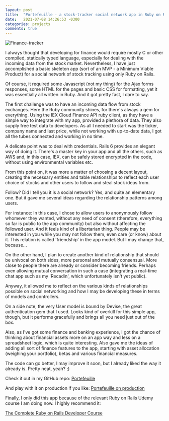 ```yaml
---
layout: post
title:  "Portefeuille - a stock-tracker social network app in Ruby on Rails"
date:   2021-07-08 14:26:53 -0300
categories: projects
comments: true
---
```


![Finance-tracker](https://res.cloudinary.com/practicaldev/image/fetch/s--XTN9fuI---/c_imagga_scale,f_auto,fl_progressive,h_420,q_auto,w_1000/https://dev-to-uploads.s3.amazonaws.com/uploads/articles/hxgksaphtiua8n1h2kfn.jpg)

I always thought that developing for finance would require mostly C or other compiled, statically typed language, especially for dealing with the incoming data from the stock market. Nevertheless, I have just accomplished a basic skeleton app (sort of an MVP - a Minimum Viable Product) for a social network of stock tracking using only Ruby on Rails.

Of course, it required some Javascript (not my thing) for the Ajax forms responses, some HTML for the pages and basic CSS for formatting, yet it was essentially all written in Ruby. And it got pretty fast, I dare to say.

The first challenge was to have an incoming data flow from stock exchanges. Here the Ruby community shines, for there's always a gem for everything. Using the IEX Cloud Finance API ruby client, as they have a simple way to integrate with my app, provided a plethora of data. They also supply free test data to developers. As all I needed to start was the ticker, company name and last price, while not working with up-to-date data, I got all the tubes connected and working in no time.

A delicate point was to deal with credentials. Rails 6 provides an elegant way of doing it. There's a master key in your app and all the others, such as AWS and, in this case, IEX, can be safely stored encrypted in the code, without using environmental variables etc.

From this point on, it was more a matter of choosing a decent layout, creating the necessary entities and table relationships to reflect each user choice of stocks and other users to follow and steal stock ideas from.

Follow? Did I tell you it is a social network? Yes, and quite an elementary one. But it gave me several ideas regarding the relationship patterns among users.

For instance: In this case, I chose to allow users to anonymously follow whomever they wanted, without any need of consent (therefore, everything so far is public to the app community) but also without affecting the followed user. And it feels kind of a libertarian thing. People may be interested in you while you may not follow them, even care (or know) about it. This relation is called 'friendship' in the app model. But I may change that, because...

On the other hand, I plan to create another kind of relationship that should be univocal on both sides, more personal and mutually consensual. More close to people there are already or consider becoming friends. Perhaps even allowing mutual conversation in such a case (integrating a real-time chat app such as my 'Recadin', which unfortunately isn't yet public).

Anyway, it allowed me to reflect on the various kinds of relationships possible on social networking and how I may be developing these in terms of models and controllers.

On a side note, the very User model is bound by Devise, the great authentication gem that I used. Looks kind of overkill for this simple app, though, but it performs gracefully and brings all you need just out of the box.

Also, as I've got some finance and banking experience, I got the chance of thinking about financial assets more on an app way and less on a spreadsheet logic, which is quite interesting. Also gave me the ideas of adding all sort of finance features to the app, starting with asset allocation (weighing your portfolio), betas and various financial measures.

The code can go better, I may improve it soon, but I already liked the way it already is. Pretty neat, yeah? ;)

Check it out in my GitHub repo:
[Portefeuille](https://github.com/EGORIDI/finance-tracker)

And play with it on production if you like:
[Portefeuille on production](https://bearded-goose-39137.herokuapp.com)

Finally, I only did this app because of the relevant Ruby on Rails Udemy course I am doing now. I highly recommend it:

[The Complete Ruby on Rails Developer Course](https://www.udemy.com/share/1013z6BEQSdVxbRnw=/)

